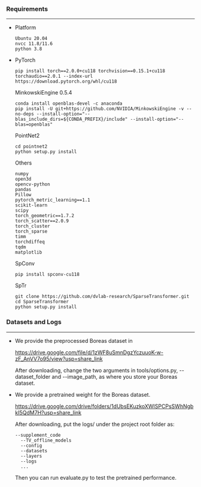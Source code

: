 

### Requirements

---

- Platform

  ```
  Ubuntu 20.04
  nvcc 11.8/11.6
  python 3.8
  ```

- PyTorch

  ```
  pip install torch==2.0.0+cu118 torchvision==0.15.1+cu118 torchaudio==2.0.1 --index-url https://download.pytorch.org/whl/cu118
  ```

  MinkowskiEngine 0.5.4

  ```
  conda install openblas-devel -c anaconda
  pip install -U git+https://github.com/NVIDIA/MinkowskiEngine -v --no-deps --install-option="--blas_include_dirs=${CONDA_PREFIX}/include" --install-option="--blas=openblas"
  ```

  PointNet2

  ```
  cd pointnet2
  python setup.py install
  ```

  Others

  ```
  numpy
  open3d
  opencv-python
  pandas
  Pillow
  pytorch_metric_learning==1.1
  scikit-learn
  scipy
  torch_geometric==1.7.2
  torch_scatter==2.0.9
  torch_cluster
  torch_sparse
  timm
  torchdiffeq
  tqdm
  matplotlib
  ```

  SpConv

  ```
  pip install spconv-cu118	
  ```

  SpTr

  ```
  git clone https://github.com/dvlab-research/SparseTransformer.git
  cd SparseTransformer
  python setup.py install
  ```



### Datasets and Logs

***

- We provide the preprocessed  Boreas dataset in

  https://drive.google.com/file/d/1zWF8uSmnDgzYczuuoK-w-zF_AnVV7o95/view?usp=share_link

  After downloading, change the two arguments in tools/options.py, --dataset_folder and --image_path, as where you store your Boreas dataset.

- We provide a pretrained weight for the Boreas dataset.

  https://drive.google.com/drive/folders/1dUbsEKuzkoXWISPCPsSWhNgbkI5QdM7H?usp=share_link  

  After downloading, put the logs/ under the project root folder as:

  ```
  --supplement_code
    --TV_offline_models
    --config
    --datasets
    --layers
    --logs
    ...
  ```

  Then you can run evaluate.py to test the pretrained performance.
